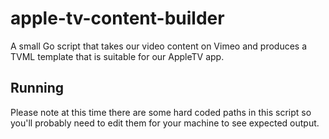 # apple-tv-content-builder

A small Go script that takes our video content on Vimeo and produces a TVML template that is suitable for our AppleTV app.

## Running

Please note at this time there are some hard coded paths in this script so you'll probably need to edit them for your machine to see expected output.